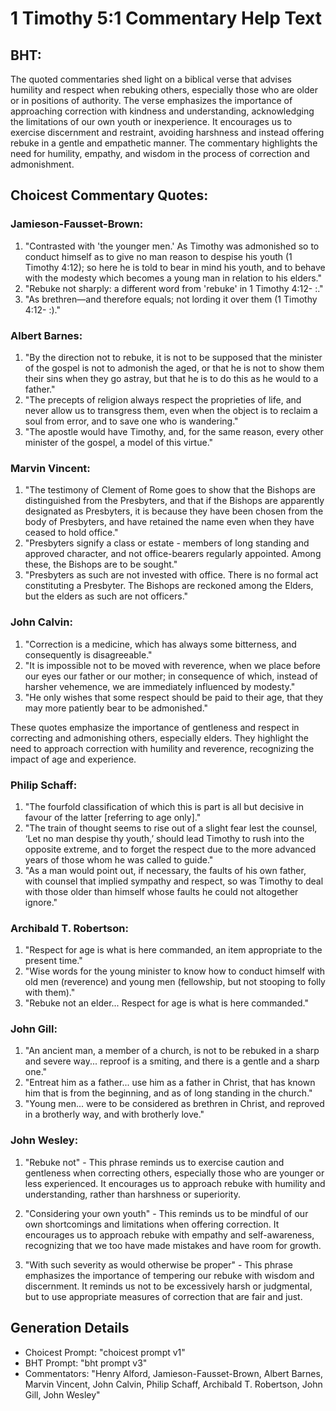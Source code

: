 # 1 Timothy 5:1 Commentary Help Text

## BHT:
The quoted commentaries shed light on a biblical verse that advises humility and respect when rebuking others, especially those who are older or in positions of authority. The verse emphasizes the importance of approaching correction with kindness and understanding, acknowledging the limitations of our own youth or inexperience. It encourages us to exercise discernment and restraint, avoiding harshness and instead offering rebuke in a gentle and empathetic manner. The commentary highlights the need for humility, empathy, and wisdom in the process of correction and admonishment.

## Choicest Commentary Quotes:
### Jamieson-Fausset-Brown:
1. "Contrasted with 'the younger men.' As Timothy was admonished so to conduct himself as to give no man reason to despise his youth (1 Timothy 4:12); so here he is told to bear in mind his youth, and to behave with the modesty which becomes a young man in relation to his elders."
2. "Rebuke not sharply: a different word from 'rebuke' in 1 Timothy 4:12- :."
3. "As brethren—and therefore equals; not lording it over them (1 Timothy 4:12- :)."

### Albert Barnes:
1. "By the direction not to rebuke, it is not to be supposed that the minister of the gospel is not to admonish the aged, or that he is not to show them their sins when they go astray, but that he is to do this as he would to a father."
2. "The precepts of religion always respect the proprieties of life, and never allow us to transgress them, even when the object is to reclaim a soul from error, and to save one who is wandering."
3. "The apostle would have Timothy, and, for the same reason, every other minister of the gospel, a model of this virtue."

### Marvin Vincent:
1. "The testimony of Clement of Rome goes to show that the Bishops are distinguished from the Presbyters, and that if the Bishops are apparently designated as Presbyters, it is because they have been chosen from the body of Presbyters, and have retained the name even when they have ceased to hold office."
2. "Presbyters signify a class or estate - members of long standing and approved character, and not office-bearers regularly appointed. Among these, the Bishops are to be sought."
3. "Presbyters as such are not invested with office. There is no formal act constituting a Presbyter. The Bishops are reckoned among the Elders, but the elders as such are not officers."

### John Calvin:
1. "Correction is a medicine, which has always some bitterness, and consequently is disagreeable."
2. "It is impossible not to be moved with reverence, when we place before our eyes our father or our mother; in consequence of which, instead of harsher vehemence, we are immediately influenced by modesty."
3. "He only wishes that some respect should be paid to their age, that they may more patiently bear to be admonished."

These quotes emphasize the importance of gentleness and respect in correcting and admonishing others, especially elders. They highlight the need to approach correction with humility and reverence, recognizing the impact of age and experience.

### Philip Schaff:
1. "The fourfold classification of which this is part is all but decisive in favour of the latter [referring to age only]."
2. "The train of thought seems to rise out of a slight fear lest the counsel, ‘Let no man despise thy youth,’ should lead Timothy to rush into the opposite extreme, and to forget the respect due to the more advanced years of those whom he was called to guide."
3. "As a man would point out, if necessary, the faults of his own father, with counsel that implied sympathy and respect, so was Timothy to deal with those older than himself whose faults he could not altogether ignore."

### Archibald T. Robertson:
1. "Respect for age is what is here commanded, an item appropriate to the present time."
2. "Wise words for the young minister to know how to conduct himself with old men (reverence) and young men (fellowship, but not stooping to folly with them)."
3. "Rebuke not an elder... Respect for age is what is here commanded."

### John Gill:
1. "An ancient man, a member of a church, is not to be rebuked in a sharp and severe way... reproof is a smiting, and there is a gentle and a sharp one." 
2. "Entreat him as a father... use him as a father in Christ, that has known him that is from the beginning, and as of long standing in the church."
3. "Young men... were to be considered as brethren in Christ, and reproved in a brotherly way, and with brotherly love."

### John Wesley:
1. "Rebuke not" - This phrase reminds us to exercise caution and gentleness when correcting others, especially those who are younger or less experienced. It encourages us to approach rebuke with humility and understanding, rather than harshness or superiority.

2. "Considering your own youth" - This reminds us to be mindful of our own shortcomings and limitations when offering correction. It encourages us to approach rebuke with empathy and self-awareness, recognizing that we too have made mistakes and have room for growth.

3. "With such severity as would otherwise be proper" - This phrase emphasizes the importance of tempering our rebuke with wisdom and discernment. It reminds us not to be excessively harsh or judgmental, but to use appropriate measures of correction that are fair and just.


## Generation Details
- Choicest Prompt: "choicest prompt v1"
- BHT Prompt: "bht prompt v3"
- Commentators: "Henry Alford, Jamieson-Fausset-Brown, Albert Barnes, Marvin Vincent, John Calvin, Philip Schaff, Archibald T. Robertson, John Gill, John Wesley"
